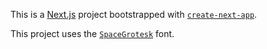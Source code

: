 This is a [Next.js](https://nextjs.org) project bootstrapped with [`create-next-app`](https://nextjs.org/docs/app/api-reference/cli/create-next-app).

This project uses the [`SpaceGrotesk`](https://github.com/floriankarsten/space-grotesk) font.
